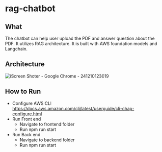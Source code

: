 # rag-chatbot

## What

The chatbot can help user upload the PDF and answer question about the PDF.
It utilizes RAG architecture. It is built with AWS foundation models and Langchain.

## Architecture

![iScreen Shoter - Google Chrome - 241210123019](https://github.com/user-attachments/assets/44f8f857-648d-4f40-9cff-acc414b71797)


## How to Run
- Configure AWS CLI https://docs.aws.amazon.com/cli/latest/userguide/cli-chap-configure.html
- Run Front end
  - Navigate to frontend folder
  - Run npm run start
- Run Back end
  - Navigate to backend folder
  - Run npm run start
